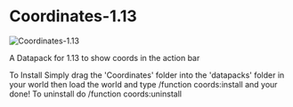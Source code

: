 # Coordinates-1.13
![Coordinates-1.13](https://i.imgur.com/wApki5Lh.gif)

A Datapack for 1.13 to show coords in the action bar

To Install Simply drag the 'Coordinates' folder into the 'datapacks' folder in your world then load the world and type /function coords:install and your done! To uninstall do /function coords:uninstall

